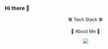 ### Hi there 👋

<div align="center">
🛠 Tech Stack 🛠
  
🎳 About Me 🎳



  
<img src="https://github-readme-stats.vercel.app/api?username=2-seulgi&show_icons=true&theme=gotham">
</div>


